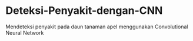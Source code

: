 # Deteksi-Penyakit-dengan-CNN
Mendeteksi penyakit pada daun tanaman apel menggunakan Convolutional Neural Network
